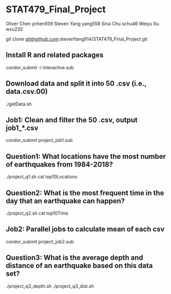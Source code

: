 # STAT479_Final_Project

Oliver Chen ychen939
Steven Yang yang558
Sirui Chu schu46
Weiyu Xu wxu232

git clone git@github.com:stevenYang914/STAT479_Final_Project.git

## Install R and related packages
condor_submit -i interactive.sub

## Download data and split it into 50 .csv (i.e., data.csv.00)
./getData.sh

## Job1: Clean and filter the 50 .csv, output job1_*.csv
condor_submit project_job1.sub

## Question1: What locations have the most number of earthquakes from 1984-2018?
./project_q1.sh
cat top10Locations

## Question2: What is the most frequent time in the day that an earthquake can happen?
./project_q2.sh
cat top10Time

## Job2: Parallel jobs to calculate mean of each csv
condor_submit project_job2.sub

## Question3: What is the average depth and distance of an earthquake based on this data set?
./project_q3_depth.sh
./project_q3_dist.sh

